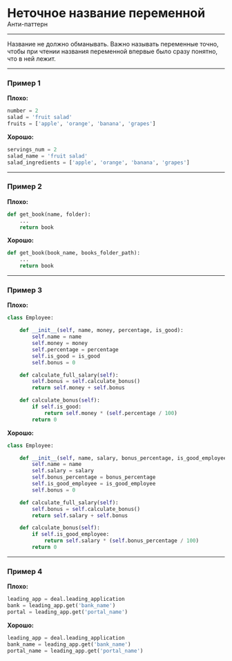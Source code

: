 
<div>
    <h1 style="margin: 0;">Неточное название переменной</h1>
    <p style="margin: 0;">Анти-паттерн</p>
</div>

***

Название не должно обманывать.
Важно называть переменные точно, чтобы при чтении названия переменной впервые было сразу понятно, что в ней лежит.

***

### Пример 1

**Плохо:**
```python
number = 2
salad = 'fruit salad'
fruits = ['apple', 'orange', 'banana', 'grapes']
```
**Хорошо:**
```python
servings_num = 2
salad_name = 'fruit salad'
salad_ingredients = ['apple', 'orange', 'banana', 'grapes']
```
***

### Пример 2

**Плохо:**
```python
def get_book(name, folder):
    ...
    return book
```
**Хорошо:**
```python
def get_book(book_name, books_folder_path):
    ...
    return book
```
***

### Пример 3

**Плохо:**
```python
class Employee:

    def __init__(self, name, money, percentage, is_good):
        self.name = name
        self.money = money
        self.percentage = percentage
        self.is_good = is_good
        self.bonus = 0

    def calculate_full_salary(self):
        self.bonus = self.calculate_bonus()
        return self.money + self.bonus

    def calculate_bonus(self):
        if self.is_good:
            return self.money * (self.percentage / 100)
        return 0
```
**Хорошо:**
```python
class Employee:

    def __init__(self, name, salary, bonus_percentage, is_good_employee):
        self.name = name
        self.salary = salary
        self.bonus_percentage = bonus_percentage
        self.is_good_employee = is_good_employee
        self.bonus = 0

    def calculate_full_salary(self):
        self.bonus = self.calculate_bonus()
        return self.salary + self.bonus

    def calculate_bonus(self):
        if self.is_good_employee:
            return self.salary * (self.bonus_percentage / 100)
        return 0
```
***

### Пример 4

**Плохо:**
```python
leading_app = deal.leading_application
bank = leading_app.get('bank_name')
portal = leading_app.get('portal_name')
```
**Хорошо:**
```python
leading_app = deal.leading_application
bank_name = leading_app.get('bank_name')
portal_name = leading_app.get('portal_name')
```

